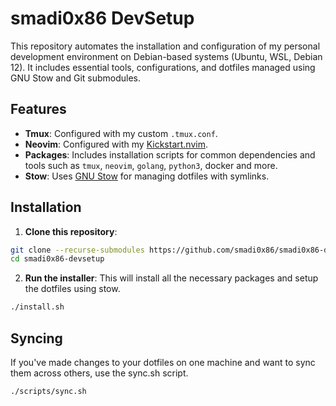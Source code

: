 # smadi0x86 DevSetup

This repository automates the installation and configuration of my personal development environment on Debian-based systems (Ubuntu, WSL, Debian 12). It includes essential tools, configurations, and dotfiles managed using GNU Stow and Git submodules.

## Features

- **Tmux**: Configured with my custom `.tmux.conf`.
- **Neovim**: Configured with my [Kickstart.nvim](https://github.com/smadi0x86/kickstart.nvim).
- **Packages**: Includes installation scripts for common dependencies and tools such as `tmux`, `neovim`, `golang`, `python3`, docker and more.
- **Stow**: Uses [GNU Stow](https://www.gnu.org/software/stow/) for managing dotfiles with symlinks.

## Installation

1. **Clone this repository**:

```bash
git clone --recurse-submodules https://github.com/smadi0x86/smadi0x86-devsetup.git
cd smadi0x86-devsetup
```

2. **Run the installer**: This will install all the necessary packages and setup the dotfiles using stow.

```bash
./install.sh
```

## Syncing

If you've made changes to your dotfiles on one machine and want to sync them across others, use the sync.sh script.

```bash
./scripts/sync.sh
```
